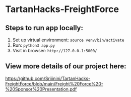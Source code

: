 # TartanHacks-FreightForce

## Steps to run app locally:
1. Set up virtual environment: `source venv/bin/activate`
3. Run: `python3 app.py`
4. Visit in browser: `http://127.0.0.1:5000/`

## View more details of our project here: 
https://github.com/Sriiinini/TartanHacks-FreightForce/blob/main/Freight%20Force%20-%20Sponsor%20Presentation.pdf 
